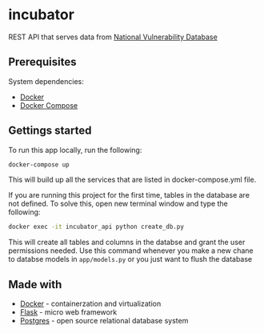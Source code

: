 # incubator
REST API that serves data from [National Vulnerability Database](https://nvd.nist.gov/)

## Prerequisites
System dependencies:
- [Docker](https://docker.com)
- [Docker Compose](https://docs.docker.com/compose/)

## Gettings started
To run this app locally, run the following:
```bash
docker-compose up
```
This will build up all the services that are listed in docker-compose.yml file.
<br>

If you are running this project for the first time, tables in the database are not defined. To solve this, open new terminal window and type the following:
```bash
docker exec -it incubator_api python create_db.py
```
This will create all tables and columns in the databse and grant the user permissions needed. Use this command whenever you make a new chane to databse models in `app/models.py` or you just want to flush the database


## Made with
- [Docker](https://docker.com/) - containerzation and virtualization
- [Flask](https://www.palletsprojects.com/p/flask/) - micro web framework 
- [Postgres](https://postgres.com/) - open source relational database system
